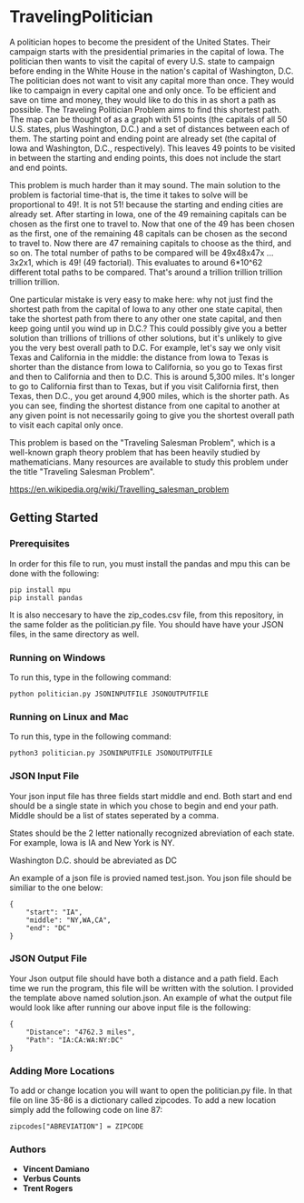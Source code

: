 # TravelingPolitician
A politician hopes to become the president of the United States. Their campaign starts with the presidential primaries in the capital of Iowa. The politician then wants to visit the capital of every U.S. state to campaign before ending in the White House in the nation's capital of Washington, D.C. The politician does not want to visit any capital more than once. They would like to campaign in every capital one and only once. To be efficient and save on time and money, they would like to do this in as short a path as possible. The Traveling Politician Problem aims to find this shortest path. The map can be thought of as a graph with 51 points (the capitals of all 50 U.S. states, plus Washington, D.C.) and a set of distances between each of them. The starting point and ending point are already set (the capital of Iowa and Washington, D.C., respectively). This leaves 49 points to be visited in between the starting and ending points, this does not include the start and end points.

This problem is much harder than it may sound. The main solution to the problem is factorial time-that is, the time it takes to solve will be proportional to 49!. It is not 51! because the starting and ending cities are already set. After starting in Iowa, one of the 49 remaining capitals can be chosen as the first one to travel to. Now that one of the 49 has been chosen as the first, one of the remaining 48 capitals can be chosen as the second to travel to. Now there are 47 remaining capitals to choose as the third, and so on. The total number of paths to be compared will be 49x48x47x ... 3x2x1, which is 49! (49 factorial). This evaluates to around 6*10^62 different total paths to be compared. That's around a trillion trillion trillion trillion trillion. 

One particular mistake is very easy to make here: why not just find the shortest path from the capital of Iowa to any other one state capital, then take the shortest path from there to any other one state capital, and then keep going until you wind up in D.C.? This could possibly give you a better solution than trillions of trillions of other solutions, but it's unlikely to give you the very best overall path to D.C. For example, let's say we only visit Texas and California in the middle: the distance from Iowa to Texas is shorter than the distance from Iowa to California, so you go to Texas first and then to California and then to D.C. This is around 5,300 miles. It's longer to go to California first than to Texas, but if you visit California first, then Texas, then D.C., you get around 4,900 miles, which is the shorter path. As you can see, finding the shortest distance from one capital to another at any given point is not necessarily going to give you the shortest overall path to visit each capital only once. 

This problem is based on the "Traveling Salesman Problem", which is a well-known graph theory problem that has been heavily studied by mathematicians. Many resources are available to study this problem under the title "Traveling Salesman Problem".

https://en.wikipedia.org/wiki/Travelling_salesman_problem

## Getting Started 

### Prerequisites

In order for this file to run, you must install the pandas and mpu this can be done with the following:

```
pip install mpu
pip install pandas
```
It is also neccesary to have the zip_codes.csv file, from this repository, in the same folder as the politician.py file. You should have have your JSON files, in the same directory as well.

### Running on Windows
To run this, type in the following command:

```
python politician.py JSONINPUTFILE JSONOUTPUTFILE
```

### Running on Linux and Mac
To run this, type in the following command:

```
python3 politician.py JSONINPUTFILE JSONOUTPUTFILE
```

### JSON Input File

Your json input file has three fields start middle and end. Both start and end should be a single state in which you chose to begin and end your path. Middle should be a list of states seperated by a comma.

States should be the 2 letter nationally recognized abreviation of each state. For example, Iowa is IA and New York is NY.

Washington D.C. should be abreviated as DC

An example of a json file is provied named test.json. You json file should be similiar to the one below:

```
{
    "start": "IA",
    "middle": "NY,WA,CA",
    "end": "DC"
}
```

### JSON Output File

Your Json output file should have both a distance and a path field. Each time we run the program, this file will be written with the solution. I provided the template above named solution.json. An example of what the output file would look like after running our above input file is the following:

```
{
    "Distance": "4762.3 miles",
    "Path": "IA:CA:WA:NY:DC"
}
```

### Adding More Locations

To add or change location you will want to open the politician.py file. In that file on line 35-86 is a dictionary called zipcodes. To add a new location simply add the following code on line 87:

```
zipcodes["ABREVIATION"] = ZIPCODE
```

### Authors 
* **Vincent Damiano** 
* **Verbus Counts** 
* **Trent Rogers**
